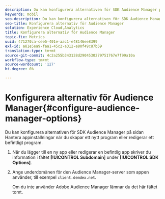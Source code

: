 ```yaml
---
description: Du kan konfigurera alternativen för SDK Audience Manager på sidan Hantera appinställningar när du skapar ett nytt program eller redigerar ett befintligt program.
keywords: mobil
seo-description: Du kan konfigurera alternativen för SDK Audience Manager på sidan Hantera appinställningar när du skapar ett nytt program eller redigerar ett befintligt program.
seo-title: Konfigurera alternativ för Audience Manager
solution: Experience Cloud,Analytics
title: Konfigurera alternativ för Audience Manager
topic-fix: Metrics
uuid: 471270ca-cee5-401e-aac1-e48146ee8399
exl-id: a81e5ea9-faa1-45c2-a312-e80f49c87b59
translation-type: tm+mt
source-git-commit: 4c2a255b343128d2904530279751767e7f99a10a
workflow-type: tm+mt
source-wordcount: '127'
ht-degree: 0%

---
```


# Konfigurera alternativ för Audience Manager{#configure-audience-manager-options}

Du kan konfigurera alternativen för SDK Audience Manager på sidan Hantera appinställningar när du skapar ett nytt program eller redigerar ett befintligt program.

1. När du lägger till en ny app eller redigerar en befintlig app skriver du information i fältet **[!UICONTROL Subdomain]** under **[!UICONTROL SDK Options]**.

1. Ange underdomänen för den Audience Manager-server som appen använder, till exempel `client.demdex.net`.

   Om du inte använder Adobe Audience Manager lämnar du det här fältet tomt.
